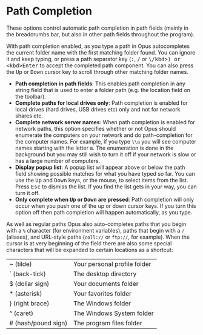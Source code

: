 # Path Completion

These options control automatic path completion in path fields (mainly in the breadcrumbs bar, but also in other path fields throughout the program).

With path completion enabled, as you type a path in Opus autocompletes the current folder name with the first matching folder found. You can ignore it and keep typing, or press a path separator key (<kbd>:</kbd>, <kbd>/</kbd> or <kbd>\\/kbd\>) or \<kbd\>Enter</kbd> to accept the completed path component. You can also press the <kbd>Up</kbd> or <kbd>Down</kbd> cursor key to scroll through other matching folder names.

  

- **Path completion in path fields**: This enables path completion in any string field that is used to enter a folder path (e.g. the location field on the toolbar).
- **Complete paths for local drives only**: Path completion is enabled for local drives (hard drives, USB drives etc) only and not for network shares etc.
- **Complete network server names**: When path completion is enabled for network paths, this option specifies whether or not Opus should enumerate the computers on your network and do path-completion for the computer names. For example, if you type `\\a` you will see computer names starting with the letter a. The enumeration is done in the background but you may still wish to turn it off if your network is slow or has a large number of computers.
- **Display popup list**: A popup list will appear above or below the path field showing possible matches for what you have typed so far. You can use the <kbd>Up</kbd> and <kbd>Down</kbd> keys, or the mouse, to select items from the list. Press <kbd>Esc</kbd> to dismiss the list. If you find the list gets in your way, you can turn it off.
- **Only complete when <kbd>Up</kbd> or <kbd>Down</kbd> are pressed**: Path completion will only occur when you push one of the up or down cursor keys. If you turn this option off then path completion will happen automatically, as you type.

  
As well as regular paths Opus also auto-completes paths that you begin with a `%` character (for environment variables), paths that begin with a `/` (aliases), and URL-style paths (`coll://` or `ftp://`, for example). When the cursor is at very beginning of the field there are also some special characters that will be expanded to certain locations as a shortcut:

|                      |                              |
|----------------------|------------------------------|
| ~ (tilde)            | Your personal profile folder |
| \` (back-tick)       | The desktop directory        |
| \$ (dollar sign)     | Your documents folder        |
| \* (asterisk)        | Your favorites folder        |
| } (right brace)      | The Windows folder           |
| ^ (caret)            | The Windows System folder    |
| \# (hash/pound sign) | The program files folder     |

